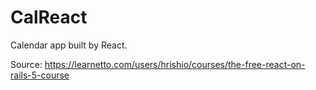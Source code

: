 # CalReact

Calendar app built by React.

Source: https://learnetto.com/users/hrishio/courses/the-free-react-on-rails-5-course